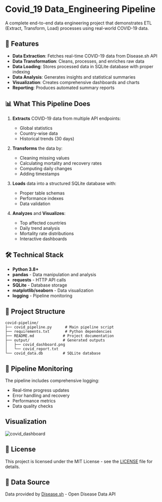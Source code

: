 # Covid_19 Data_Engineering Pipeline


A complete end-to-end data engineering project that demonstrates ETL (Extract, Transform, Load) processes using real-world COVID-19 data.

## 🚀 Features

- **Data Extraction**: Fetches real-time COVID-19 data from Disease.sh API
- **Data Transformation**: Cleans, processes, and enriches raw data
- **Data Loading**: Stores processed data in SQLite database with proper indexing
- **Data Analysis**: Generates insights and statistical summaries
- **Visualization**: Creates comprehensive dashboards and charts
- **Reporting**: Produces automated summary reports

## 📊 What This Pipeline Does

1. **Extracts** COVID-19 data from multiple API endpoints:
   - Global statistics
   - Country-wise data
   - Historical trends (30 days)

2. **Transforms** the data by:
   - Cleaning missing values
   - Calculating mortality and recovery rates
   - Computing daily changes
   - Adding timestamps

3. **Loads** data into a structured SQLite database with:
   - Proper table schemas
   - Performance indexes
   - Data validation

4. **Analyzes** and **Visualizes**:
   - Top affected countries
   - Daily trend analysis
   - Mortality rate distributions
   - Interactive dashboards

## 🛠️ Technical Stack

- **Python 3.8+**
- **pandas** - Data manipulation and analysis
- **requests** - HTTP API calls
- **SQLite** - Database storage
- **matplotlib/seaborn** - Data visualization
- **logging** - Pipeline monitoring

## 📁 Project Structure

```
covid-pipeline/
├── covid_pipeline.py      # Main pipeline script
├── requirements.txt       # Python dependencies
├── README.md             # Project documentation
├── output/               # Generated outputs
│   ├── covid_dashboard.png
│   └── covid_report.txt
└── covid_data.db         # SQLite database
```


## 🚦 Pipeline Monitoring

The pipeline includes comprehensive logging:
- Real-time progress updates
- Error handling and recovery
- Performance metrics
- Data quality checks
  
##  Visualization

![covid_dashboard](https://github.com/user-attachments/assets/808c0f19-bd38-4fdc-a179-c6df3866d847)


## 📝 License

This project is licensed under the MIT License - see the [LICENSE](LICENSE) file for details.

## 🔗 Data Source

Data provided by [Disease.sh](https://disease.sh/) - Open Disease Data API



